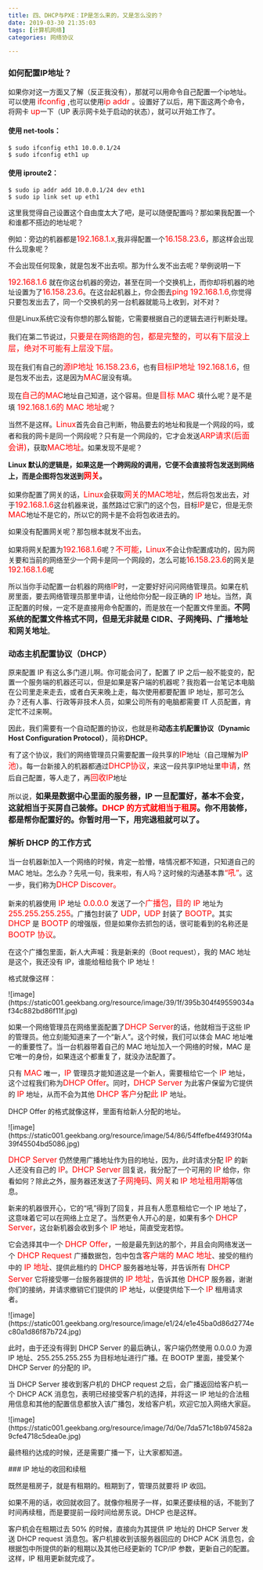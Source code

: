 ```yaml
---
title: 四、DHCP与PXE：IP是怎么来的，又是怎么没的？
date: 2019-03-30 21:35:03
tags: [计算机网络]
categories: 网络协议

---
```


### 如何配置IP地址？

如果你对这一方面又了解（反正我没有），那就可以用命令自己配置一个ip地址。可以使用 <font size = 3 color = red>ifconfig </font>,也可以使用<font size = 3 color = red>ip addr </font>。设置好了以后，用下面这两个命令，将网卡 <font size = 3 color = red>up</font>一下（UP 表示网卡处于启动的状态），就可以开始工作了。

<!--more-->

#### 使用 net-tools：

```
$ sudo ifconfig eth1 10.0.0.1/24
$ sudo ifconfig eth1 up
```

#### 使用 iproute2：

```
$ sudo ip addr add 10.0.0.1/24 dev eth1
$ sudo ip link set up eth1
```

这里我觉得自己设置这个自由度太大了吧，是可以随便配置吗？那如果我配置一个和谁都不搭边的地址呢？

例如：旁边的机器都是<font size = 3 color = red>192.168.1.x</font>,我非得配置一个<font size = 3 color = red>16.158.23.6</font>，那这样会出现什么现象呢？

不会出现任何现象，就是包发不出去呗。那为什么发不出去呢？举例说明一下

<font size = 3 color = red>192.168.1.6</font> 就在你这台机器的旁边，甚至在同一个交换机上，而你却将机器的地址设置为了<font size = 3 color = red>16.158.23.6</font>。在这台起机器上，你企图去<font size = 3 color = red>ping 192.168.1.6</font>,你觉得只要包发出去了，同一个交换机的另一台机器就能马上收到，对不对？

但是Linux系统它没有你想的那么智能，它需要根据自己的逻辑去进行判断处理。

我们在第二节说过，<font size = 3 color= red>只要是在网络跑的包，都是完整的，可以有下层没上层，绝对不可能有上层没下层。</font>

现在我们有自己的<font size = 3 color= red>源IP地址 16.158.23.6</font>，也有<font size = 3 color= red>目标IP地址 192.168.1.6</font>，但是包发不出去，这是因为<font size = 3 color= red>MAC</font>层没有填。

现在<font size = 3 color= red>自己的MAC</font>地址自己知道，这个容易。但是<font size = 3 color= red>目标 MAC </font>填什么呢？是不是填<font size = 3 color= red> 192.168.1.6的 MAC 地址</font>呢？

当然不是这样。<font size = 3 color= red>Linux</font>首先会自己判断，物品要去的地址和我是一个网段的吗，或者和我的网卡是同一个网段呢？只有是一个网段的，它才会发送<font size = 3 color= red>ARP请求(后面会讲)</font>，获取<font size = 3 color= red>MAC地址</font>。如果发现不是呢？

<strong>Linux 默认的逻辑是，如果这是一个跨网段的调用，它便不会直接将包发送到网络上，而是企图将包发送到<font size = 3 color= red>网关</font>。</strong>

如果你配置了网关的话，<font size = 3 color= red>Linux</font>会获取<font size = 3 color= red>网关的MAC地址</font>，然后将包发出去，对于<font size = 3 color= red>192.168.1.6</font>这台机器来说，虽然路过它家门的这个包，目标<font size = 3 color= red>IP</font>是它，但是无奈<font size = 3 color= red>MAC</font>地址不是它的，所以它的网卡是不会将包收进去的。

如果没有配置网关呢？那包根本就发不出去。

如果将网关配置为<font size = 3 color= red>192.168.1.6</font>呢？<font size = 3 color= red>不可能</font>，<font size = 3 color= red>Linux</font>不会让你配置成功的，因为网关要和当前的网络至少一个网卡是同一个网段的，怎么可能<font size = 3 color= red>16.158.23.6</font>的网关是<font size = 3 color= red>192.168.1.6</font>呢

所以当你手动配置一台机器的网络<font size = 3 color= red>IP</font>时，一定要好好问问网络管理员。如果在机房里面，要去网络管理员那里申请，让他给你分配一段正确的 <font size = 3 color= red>IP</font> 地址。当然，真正配置的时候，一定不是直接用命令配置的，而是放在一个配置文件里面。<font size = 3>**不同系统的配置文件格式不同，但是无非就是 CIDR、子网掩码、广播地址和网关地址**</font>。

### 动态主机配置协议（DHCP）

<p>原来配置 IP 有这么多门道儿啊。你可能会问了，配置了 IP 之后一般不能变的，配置一个服务端的机器还可以，但是如果是客户端的机器呢？我抱着一台笔记本电脑在公司里走来走去，或者白天来晚上走，每次使用都要配置 IP 地址，那可怎么办？还有人事、行政等非技术人员，如果公司所有的电脑都需要 IT 人员配置，肯定忙不过来啊。</p>
<p>因此，我们需要有一个自动配置的协议，也就是称<strong>动态主机配置协议（Dynamic Host Configuration Protocol）</strong>，简称<strong>DHCP</strong>。</p>
有了这个协议，我们的网络管理员只需要配置一段共享的<font size = 3 color= red>IP</font>地址（自己理解为<font size = 3 color= red>IP池</font>）。每一台新接入的机器都通过<font size = 3 color= red>DHCP协议</font>，来这一段共享IP地址里<font size = 3 color= red>申请</font>，然后自己配置，等人走了，再<font size = 3 color= red>回收IP</font>地址

所以说，<font size = 3>**如果是数据中心里面的服务器，IP 一旦配置好，基本不会变，这就相当于买房自己装修。<font size = 3 color= red>DHCP 的方式就相当于租房</font>。你不用装修，都是帮你配置好的。你暂时用一下，用完退租就可以了。**</font>

### 解析 DHCP 的工作方式

<p>当一台机器新加入一个网络的时候，肯定一脸懵，啥情况都不知道，只知道自己的 MAC 地址。怎么办？先吼一句，我来啦，有人吗？这时候的沟通基本靠<font size = 3 color= red>“吼”</font>。这一步，我们称为<font size = 3 color= red>DHCP Discover。</font></p>
<p>新来的机器使用<font size = 3 color= red> IP</font> 地址<font size = 3 color= red> 0.0.0.0 </font>发送了一个<font size = 3 color= red>广播包</font>，<font size = 3 color= red>目的 IP </font>地址为<font size = 3 color= red> 255.255.255.255</font>。广播包封装了<font size = 3 color= red> UDP</font>，<font size = 3 color= red>UDP</font> 封装了 <font size = 3 color= red>BOOTP</font>。其实<font size = 3 color= red> DHCP</font> 是<font size = 3 color= red> BOOTP</font> 的增强版，但是如果你去抓包的话，很可能看到的名称还是<font size = 3 color= red> BOOTP 协议</font>。</p>
<p>在这个广播包里面，新人大声喊：我是新来的（Boot request），我的 MAC 地址是这个，我还没有 IP，谁能给租给我个 IP 地址！</p>
<p>格式就像这样：</p>
![image](https://static001.geekbang.org/resource/image/39/1f/395b304f49559034af34c882bd86f11f.jpg)

<p>如果一个网络管理员在网络里面配置了<font size = 3 color= red>DHCP Server</font>的话，他就相当于这些 IP 的管理员。他立刻能知道来了一个“新人”。这个时候，我们可以体会 MAC 地址唯一的重要性了。当一台机器带着自己的 MAC 地址加入一个网络的时候，MAC 是它唯一的身份，如果连这个都重复了，就没办法配置了。</p>
<p>只有 <font size = 3 color= red>MAC</font> 唯一，<font size = 3 color= red>IP</font> 管理员才能知道这是一个新人，需要租给它一个<font size = 3 color= red> IP </font>地址，这个过程我们称为<font size = 3 color= red>DHCP Offer</font>。同时，<font size = 3 color= red>DHCP Server</font> 为此客户保留为它提供的 <font size = 3 color= red>IP</font> 地址，从而不会为其他<font size = 3 color= red> DHCP 客户</font>分配<font size = 3 color= red>此 IP </font>地址。</p>
<p>DHCP Offer 的格式就像这样，里面有给新人分配的地址。</p>
![image](https://static001.geekbang.org/resource/image/54/86/54ffefbe4f493f0f4a39f45504bd5086.jpg)

<p><font size = 3 color= red>DHCP Server</font> 仍然使用广播地址作为目的地址，因为，此时请求分配 <font size = 3 color= red>IP</font> 的新人还没有自己的 <font size = 3 color= red>IP</font>。<font size = 3 color= red>DHCP Server</font> 回复说，我分配了一个可用的 <font size = 3 color= red>IP</font> 给你，你看如何？除此之外，服务器还发送了<font size = 3 color= red>子网掩码</font>、<font size = 3 color= red>网关</font>和 <font size = 3 color= red>IP 地址租用期</font>等信息。</p>
<p>新来的机器很开心，它的“吼”得到了回复，并且有人愿意租给它一个 IP 地址了，这意味着它可以在网络上立足了。当然更令人开心的是，如果有多个 <font size = 3 color= red>DHCP Server</font>，这台新机器会收到多个<font size = 3 color= red> IP</font> 地址，简直受宠若惊。</p>
<p>它会选择其中一个 <font size = 3 color= red>DHCP Offer</font>，一般是最先到达的那个，并且会向网络发送一个<font size = 3 color= red> DHCP Request </font>广播数据包，包中包含<font size = 3 color= red>客户端的 MAC 地址</font>、接受的租约中的<font size = 3 color= red> IP 地址</font>、提供此租约的<font size = 3 color= red> DHCP</font> 服务器地址等，并告诉所有<font size = 3 color= red> DHCP Server</font> 它将接受哪一台服务器提供的<font size = 3 color= red> IP 地址</font>，告诉其他<font size = 3 color= red> DHCP</font> 服务器，谢谢你们的接纳，并请求撤销它们提供的 <font size = 3 color= red>IP</font> 地址，以便提供给下一个 <font size = 3 color= red>IP</font> 租用请求者。</p>
![image](https://static001.geekbang.org/resource/image/e1/24/e1e45ba0d86d2774ec80a1d86f87b724.jpg)

<p>此时，由于还没有得到 DHCP Server 的最后确认，客户端仍然使用 0.0.0.0 为源 IP 地址、255.255.255.255 为目标地址进行广播。在 BOOTP 里面，接受某个 DHCP Server 的分配的 IP。</p>
<p>当 DHCP Server 接收到客户机的 DHCP request 之后，会广播返回给客户机一个 DHCP ACK 消息包，表明已经接受客户机的选择，并将这一 IP 地址的合法租用信息和其他的配置信息都放入该广播包，发给客户机，欢迎它加入网络大家庭。</p>
![image](https://static001.geekbang.org/resource/image/7d/0e/7da571c18b974582a9cfe4718c5dea0e.jpg)

<p>最终租约达成的时候，还是需要广播一下，让大家都知道。</p>
### IP 地址的收回和续租

<p>既然是租房子，就是有租期的。租期到了，管理员就要将 IP 收回。</p>
<p>如果不用的话，收回就收回了。就像你租房子一样，如果还要续租的话，不能到了时间再续租，而是要提前一段时间给房东说。DHCP 也是这样。</p>
<p>客户机会在租期过去 50% 的时候，直接向为其提供 IP 地址的 DHCP Server 发送 DHCP request 消息包。客户机接收到该服务器回应的 DHCP ACK 消息包，会根据包中所提供的新的租期以及其他已经更新的 TCP/IP 参数，更新自己的配置。这样，IP 租用更新就完成了。</p>


